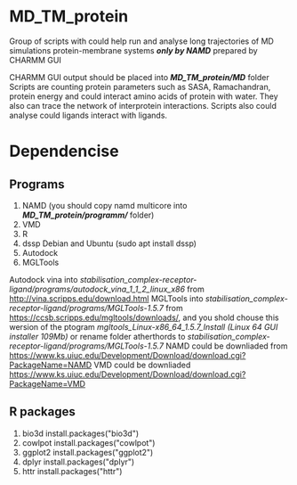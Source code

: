 # MD_TM_protein
Group of scripts with could help run and analyse long trajectories of MD simulations protein-membrane systems _**only by NAMD**_ prepared by CHARMM GUI

CHARMM GUI output should be placed into _**MD_TM_protein/MD**_ folder
Scripts are counting protein parameters such as SASA, Ramachandran, protein energy and could interact amino acids of protein with water. 
They also can trace the network of interprotein interactions. Scripts also could analyse could ligands interact with ligands. 


# Dependencise

## Programs

1. NAMD (you should copy namd multicore into _**MD_TM_protein/programm/**_ folder)
2. VMD
3. R
4. dssp Debian and Ubuntu (sudo apt install dssp)
5. Autodock
6. MGLTools

Autodock vina into _*stabilisation_complex-receptor-ligand/programs/autodock_vina_1_1_2_linux_x86*_ from http://vina.scripps.edu/download.html
MGLTools into _*stabilisation_complex-receptor-ligand/programs/MGLTools-1.5.7*_ from https://ccsb.scripps.edu/mgltools/downloads/, and you shold chouse this wersion of the ptogram _*mgltools_Linux-x86_64_1.5.7_Install (Linux 64 GUI installer 109Mb)*_ or rename folder atherthords to _*stabilisation_complex-receptor-ligand/programs/MGLTools-1.5.7*_
NAMD could be downliaded from https://www.ks.uiuc.edu/Development/Download/download.cgi?PackageName=NAMD
VMD could be downliaded https://www.ks.uiuc.edu/Development/Download/download.cgi?PackageName=VMD

## R packages

1. bio3d install.packages("bio3d")
2. cowlpot install.packages("cowlpot")
3. ggplot2 install.packages("ggplot2")
4. dplyr install.packages("dplyr")
5. httr install.packages("httr")

